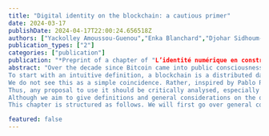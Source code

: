 ```yaml
---
title: "Digital identity on the blockchain: a cautious primer"
date: 2024-03-17
publishDate: 2024-04-17T22:00:24.656518Z
authors: ["Yackolley Amoussou-Guenou","Enka Blanchard","Djohar Sidhoum-Rahal"]
publication_types: ["2"]
categories: ["publication"]
publication: "*Preprint of a chapter of "L’identité numérique en construction. Quels enjeux et quels modèles ?" (eds. J. Eynard and G. Macilotti), Larcier Intersentia *"
abstract: "Over the decade since Bitcoin came into public consciousness with its first major bubble, scholars from a large variety of fields investigated this purportedly revolutionary technology and its impacts on society. However, it took some years before major legal efforts were undertaken beyond the academic realm, first in a regulatory approach and more recently when considering the legal and administrative applications of this technology. As some consider using it to handle digital identity, this chapter seeks to give legal scholars some grounding on blockchains, their advantages, use cases, and limits.
To start with an intuitive definition, a blockchain is a distributed database. However, unlike some distributed databases where anyone can modify the content without maintaining a persistent history of modification (e.g., most of Wikipedia), blockchains have a temporal ordering of every modification. More importantly, they also ensure that all information in them respects a form of “validity” which prevents illegitimate edits and comes partially from a form of consensus. In this regard, Bitcoin was neither the first blockchain — that title goes to a notary blockchain published in the New York Times since 1995— nor the first electronic currency — which was invented by David Chaum in 1983. Bitcoin, however, was the first system to combine both ideas to have a widespread impact.
We do not see this as a simple coincidence. Rather, inspired by Pablo Rauzy, we understand this as partially stemming from the fact that the tool had found its niche. Indeed, the blockchain can guarantee the validity of the information on it only insofar as the information concerns the blockchain itself. This is true for cryptocurrencies, where writing is performative in the sense that writing “person A owns 10 tokens” and having this information accepted by other actors makes it true. However, any other information — such as real estate ownership data — risks running into an oracle problem, whereby the veracity of the information depends on an external validator that makes the link between the blockchain and the material world. This would explain the struggle of many blockchain initiatives which were perceived as a “solution in search of a problem”.
Thus, any proposal to use it should be critically analysed, especially when they are meant to augment or partially replace critical infrastructure, such as digital identity. This means not just looking at the necessary conditions that could make such uses legitimate but also keeping in mind the differences between an imagined ideal system and the reality once implemented, which might be comparable to the existing infrastructure. Indeed, any system used in the real world comes with its lot of bugs, inaccuracies, and vulnerabilities as well as ad hoc modifications due to political and legal considerations, all of which can break fundamental aspects.
Although we aim to give definitions and general considerations on the question of using blockchains for digital identities, we should warn readers that many of our frameworks and examples are influenced by a civil law tradition, and more specifically a French one. We will also use multiple examples from blockchains not focused on digital identity as they have been more extensively studied.
This chapter is structured as follows. We will first go over general considerations on the blockchain (definitions, assumptions, limits...). We will then analyse the specifics of using blockchains for digital identities and the corresponding constraints. Finally, we will discuss questions of ecological and social responsibility, as well as sociotechnical aspects which impact the large-scale deployment of such tools."

featured: false
---
```


